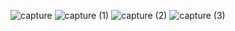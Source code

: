 
![capture](https://github.com/rashidul-islam-alvi/restaurant-landing-page/assets/78372197/5fe9187d-f21b-4680-9709-5c0507cd113a)
![capture (1)](https://github.com/rashidul-islam-alvi/restaurant-landing-page/assets/78372197/98786224-f43a-410b-ba97-2cc84cb4d5f8)
![capture (2)](https://github.com/rashidul-islam-alvi/restaurant-landing-page/assets/78372197/43daec76-21e7-4290-a687-a955412c2f71)
![capture (3)](https://github.com/rashidul-islam-alvi/restaurant-landing-page/assets/78372197/cb94b378-c1e6-4a8b-97be-c187bcc4cfaf)

